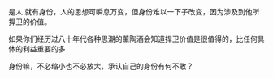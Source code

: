 
是人 就有身份，人的思想可瞬息万变，但身份难以一下子改变，因为涉及到他所捍卫的价值。

如果你们经历过八十年代各种思潮的薰陶酒会知道捍卫价值是很值得的，比任何具体的利益重要的多

身份嘛，不必缩小也不必放大，承认自己的身份有何不敢？

